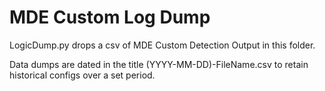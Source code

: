# MDE Custom Log Dump

LogicDump.py drops a csv of MDE Custom Detection Output in this folder.

Data dumps are dated in the title (YYYY-MM-DD)-FileName.csv to retain historical configs over a set period.
